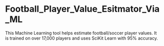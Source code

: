 # Football_Player_Value_Esitmator_Via_ML
This Machine Learning tool helps estimate football/soccer player values. It is trained on over 17,000 players and uses SciKit Learn with 95% accuracy. 
